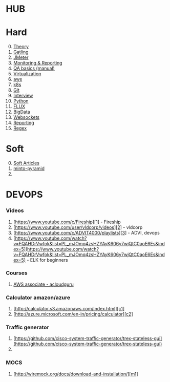 # HUB
# Hard
0. [Theory](theory)
1. [Gatling](gatling)
2. [JMeter](jmeter/jmeter)
3. [Monitoring & Reporting](monitoring/monitoring)
5. [QA basics (manual)](qa)
6. [Virtualization](virtualization)
6. [aws](aws/aws)
7. [k8s](k8s/k8s)
8. [Git](git/git)
9. [Interview](interview/interview)
10. [Python](python/python)
11. [FLUX](flux/flux)
12. [BigData](bd/bd)
13. [Websockets](websockets/websockets)
14. [Reporting](reporting/reporting)
15. [Regex](grep)

# Soft
0. [Soft Articles](soft/soft)
1. [minto-pyramid](https://untools.co/minto-pyramid)
2.

# DEVOPS
### Videos
1. [https://www.youtube.com/c/Fireship][1] - Fireship
2. [https://www.youtube.com/user/vldcorp/videos][2] - vldcorp
3. [https://www.youtube.com/c/ADVIT4000/playlists][3] - ADVI, devops
4. [https://www.youtube.com/watch?v=FQAHDrVwfok&list=PL_mJOmq4zsHZYAyK606y7wjQtC0aoE6Es&index=5](https://www.youtube.com/watch?v=FQAHDrVwfok&list=PL_mJOmq4zsHZYAyK606y7wjQtC0aoE6Es&index=5) - ELK for beginners 

### Courses
1. [AWS associate - acloudguru](https://acloudguru.com/course/aws-certified-solutions-architect-associate-saa-c02-4KYV)

### Calculator amazon/azure
1. [http://calculator.s3.amazonaws.com/index.html][c1]
2. [http://azure.microsoft.com/en-in/pricing/calculator][c2]

### Traffic generator
1. [https://github.com/cisco-system-traffic-generator/trex-stateless-gui](https://github.com/cisco-system-traffic-generator/trex-stateless-gui)
2. 

### MOCS
1. [http://wiremock.org/docs/download-and-installation/][m1]

[1]: https://www.youtube.com/c/Fireship

[2]: https://www.youtube.com/user/vldcorp/videos

[3]: https://www.youtube.com/c/ADVIT4000/playlists

[c1]: http://calculator.s3.amazonaws.com/index.html

[c2]: http://calculator.s3.amazonaws.com/index.html

[m1]: http://wiremock.org/docs/download-and-installation/